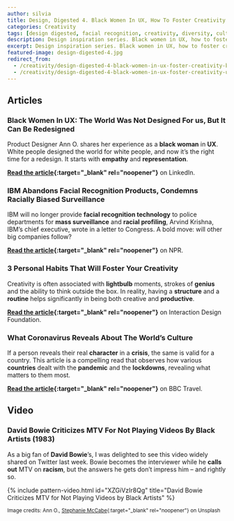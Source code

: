 ```yaml
---
author: silvia
title: Design, Digested 4. Black Women In UX, How To Foster Creativity And An Unimpressed Bowie
categories: Creativity
tags: [design digested, facial recognition, creativity, diversity, culture]
description: Design inspiration series. Black women in UX, how to foster creativity, and the time David Bowie scolded MTV.
excerpt: Design inspiration series. Black women in UX, how to foster creativity, and the time David Bowie scolded MTV.
featured-image: design-digested-4.jpg
redirect_from:
  - /creativity/design-digested-4-black-women-in-ux-foster-creativity-bowie-scolded-mtv/
  - /creativity/design-digested-4-black-women-in-ux-foster-creativity-unimpressed-bowie/
---
```

## Articles

### Black Women In UX: The World Was Not Designed For us, But It Can Be Redesigned

Product Designer Ann O. shares her experience as a **black woman** in **UX**. White people designed the world for white people, and now it’s the right time for a redesign. It starts with **empathy** and **representation**.

**[Read the article](https://www.linkedin.com/pulse/black-women-ux-world-designed-us-can-redesigned-ann-oduwaiye/){:target="_blank" rel="noopener"}** on LinkedIn.

### IBM Abandons Facial Recognition Products, Condemns Racially Biased Surveillance

IBM will no longer provide **facial recognition technology** to police departments for **mass surveillance** and **racial profiling**, Arvind Krishna, IBM’s chief executive, wrote in a letter to Congress. A bold move: will other big companies follow?

**[Read the article](https://www.npr.org/2020/06/09/873298837/ibm-abandons-facial-recognition-products-condemns-racially-biased-surveillance?t=1592513695449){:target="_blank" rel="noopener"}** on NPR.

### 3 Personal Habits That Will Foster Your Creativity

Creativity is often associated with **lightbulb** moments, strokes of **genius** and the ability to think outside the box. In reality, having a **structure** and a **routine** helps significantly in being both creative and **productive**.

**[Read the article](https://www.interaction-design.org/literature/article/3-personal-habits-that-will-foster-your-creativity){:target="_blank" rel="noopener"}** on Interaction Design Foundation.

### What Coronavirus Reveals About The World’s Culture

If a person reveals their real **character** in a **crisis**, the same is valid for a country. This article is a compelling read that observes how various **countries** dealt with the **pandemic** and the **lockdowns**, revealing what matters to them most.

**[Read the article](http://www.bbc.com/travel/story/20200327-what-coronavirus-reveals-about-the-worlds-culture){:target="_blank" rel="noopener"}** on BBC Travel.

## Video

### David Bowie Criticizes MTV For Not Playing Videos By Black Artists (1983)

As a big fan of **David Bowie**’s, I was delighted to see this video widely shared on Twitter last week. Bowie becomes the interviewer while he **calls out** MTV on **racism**, but the answers he gets don’t impress him – and rightly so.

{% include pattern-video.html id="XZGiVzIr8Qg" title="David Bowie Criticizes MTV for Not Playing Videos by Black Artists" %}

<small>Image credits: Ann O., [Stephanie McCabe](https://unsplash.com/photos/suZyHko1JEs){:target="_blank" rel="noopener"} on Unsplash</small>
